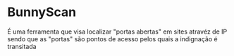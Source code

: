 # BunnyScan
É uma ferramenta que visa localizar "portas abertas" em sites atravéz de IP sendo que  as  "portas"  são pontos de acesso pelos quais a indignação é transitada
